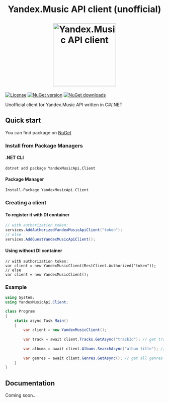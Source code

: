 <h1 align="center">
    <p align="center">Yandex.Music API client (unofficial)</p>
    <img
      height="200"
      width="200"
      src="https://music.yandex.ru/blocks/meta/i/og-image.png?webp=false"
      alt="Yandex.Music API client">
</h1>

[![License](https://img.shields.io/github/license/awakentrue/YandexMusicApiClient)](./LICENSE)
[![NuGet version](https://img.shields.io/nuget/v/YandexMusicApi.Client.svg)](https://nuget.org/packages/YandexMusicApi.Client)
[![NuGet downloads](https://img.shields.io/nuget/dt/YandexMusicApi.Client.svg)](https://nuget.org/packages/YandexMusicApi.Client)

Unofficial client for Yandex.Music API written in C#/.NET

## Quick start
You can find package on [NuGet](https://www.nuget.org/packages/YandexMusicApi.Client)

### Install from Package Managers
#### .NET CLI
```dotnet add package YandexMusicApi.Client```

#### Package Manager
```Install-Package YandexMusicApi.Client```

### Creating a client

#### To register it with DI container
```csharp
// with authorization token:
services.AddAuthorizedYandexMusicApiClient("token");
// else
services.AddGuestYandexMusicApiClient();
```

#### Using without DI container
```csharp~~~~
// with authorization token:
var client = new YandexMusicClient(RestClient.Authorized("token"));
// else
var client = new YandexMusicClient();
```

### Example
```csharp
using System;
using YandexMusicApi.Client;

class Program
{
    static async Task Main()
    {
        var client = new YandexMusicClient();
        
        var track = await client.Tracks.GetAsync("trackId"); // get track by id
        
        var albums = await client.Albums.SearchAsync("album title"); // search for albums by title
        
        var genres = await client.Genres.GetAsync(); // get all genres
    }
}
```

## Documentation
Coming soon...
